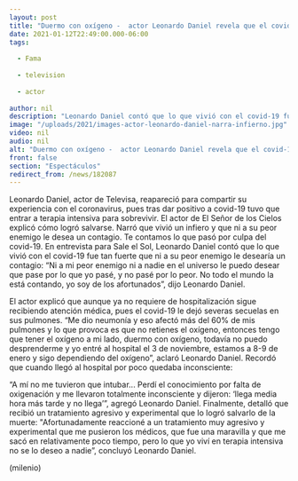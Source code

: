 ```yaml
---
layout: post
title: "Duermo con oxígeno -  actor Leonardo Daniel revela que el covid-19 le dejó severas secuelas"
date: 2021-01-12T22:49:00.000-06:00
tags:
  
  - Fama
  
  - television
  
  - actor
  
author: nil
description: "Leonardo Daniel contó que lo que vivió con el covid-19 fue tan fuerte que ni a su peor enemigo le desearía un contagio; reveló que vive con secuelas."
image: "/uploads/2021/images-actor-leonardo-daniel-narra-infierno.jpg"
video: nil
audio: nil
alt: "Duermo con oxígeno -  actor Leonardo Daniel revela que el covid-19 le dejó severas secuelas"
front: false
section: "Espectáculos"
redirect_from: /news/182087
---
```


Leonardo Daniel, actor de Televisa, reapareció para compartir su experiencia con el coronavirus, pues tras dar positivo a covid-19 tuvo que entrar a terapia intensiva para sobrevivir. El actor de El Señor de los Cielos explicó cómo logró salvarse. Narró que vivió un infiero y que ni a su peor enemigo le desea un contagio. Te contamos lo que pasó por culpa del covid-19. En entrevista para Sale el Sol, Leonardo Daniel contó que lo que vivió con el covid-19 fue tan fuerte que ni a su peor enemigo le desearía un contagio: “Ni a mi peor enemigo ni a nadie en el universo le puedo desear que pase por lo que yo pasé, y no pasé por lo peor. No todo el mundo la está contando, yo soy de los afortunados”, dijo Leonardo Daniel.

​El actor explicó que aunque ya no requiere de hospitalización sigue recibiendo atención médica, pues el covid-19 le dejó severas secuelas en sus pulmones. “Me dio neumonía y eso afectó más del 60% de mis pulmones y lo que provoca es que no retienes el oxígeno, entonces tengo que tener el oxígeno a mi lado, duermo con oxígeno, todavía no puedo desprenderme y yo entré al hospital el 3 de noviembre, estamos a 8-9 de enero y sigo dependiendo del oxígeno”, aclaró Leonardo Daniel. Recordó que cuando llegó al hospital por poco quedaba inconsciente: 

“A mí no me tuvieron que intubar... Perdí el conocimiento por falta de oxigenación y me llevaron totalmente inconsciente y dijeron: ‘llega media hora más tarde y no llega’”, agregó Leonardo Daniel. Finalmente, detalló que recibió un tratamiento agresivo y experimental que lo logró salvarlo de la muerte: "Afortunadamente reaccioné a un tratamiento muy agresivo y experimental que me pusieron los médicos, que fue una maravilla y que me sacó en relativamente poco tiempo, pero lo que yo viví en terapia intensiva no se lo deseo a nadie”, concluyó Leonardo Daniel. 

(milenio)